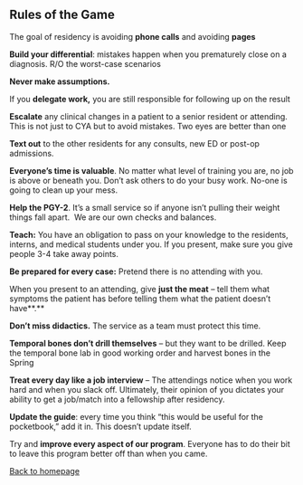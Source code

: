## Rules of the Game


The goal of residency is avoiding **phone calls** and avoiding **pages**


**Build your differential**: mistakes happen when you prematurely close on a diagnosis. R/O the worst-case scenarios


**Never make assumptions.**


If you **delegate work,** you are still responsible for following up on the result


**Escalate** any clinical changes in a patient to a senior resident or attending. This is not just to CYA but to avoid mistakes. Two eyes are better than one


**Text out** to the other residents for any consults, new ED or post-op admissions.


**Everyone’s time is valuable**. No matter what level of training you are, no job is above or beneath you. Don’t ask others to do your busy work. No-one is going to clean up your mess.


**Help the PGY-2**. It’s a small service so if anyone isn’t pulling their weight things fall apart.  We are our own checks and balances.


**Teach:** You have an obligation to pass on your knowledge to the residents, interns, and medical students under you. If you present, make sure you give people 3-4 take away points.


**Be prepared for every case:** Pretend there is no attending with you.


When you present to an attending, give **just the meat** – tell them what symptoms the patient has before telling them what the patient doesn’t have\*\*.\*\*


**Don’t miss didactics.** The service as a team must protect this time.


**Temporal bones don’t drill themselves** – but they want to be drilled. Keep the temporal bone lab in good working order and harvest bones in the Spring


**Treat every day like a job interview** – The attendings notice when you work hard and when you slack off. Ultimately, their opinion of you dictates your ability to get a job/match into a fellowship after residency.


**Update the guide**: every time you think “this would be useful for the pocketbook,” add it in. This doesn’t update itself.


Try and **improve every aspect of our program**. Everyone has to do their bit to leave this program better off than when you came.


[Back to homepage](../index.html)


